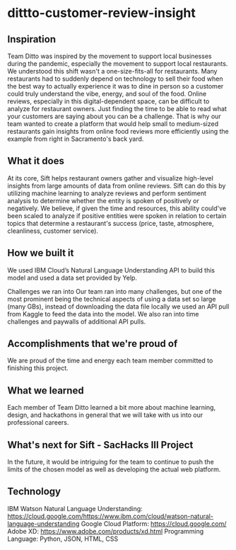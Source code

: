# dittto-customer-review-insight

## Inspiration
Team Ditto was inspired by the movement to support local businesses during the pandemic, especially the movement to support local restaurants. We understood this shift wasn't a one-size-fits-all for restaurants. Many restaurants had to suddenly depend on technology to sell their food when the best way to actually experience it was to dine in person so a customer could truly understand the vibe, energy, and soul of the food. Online reviews, especially in this digital-dependent space, can be difficult to analyze for restaurant owners. Just finding the time to be able to read what your customers are saying about you can be a challenge. That is why our team wanted to create a platform that would help small to medium-sized restaurants gain insights from online food reviews more efficiently using the example from right in Sacramento's back yard.

## What it does
At its core, Sift helps restaurant owners gather and visualize high-level insights from large amounts of data from online reviews. Sift can do this by utilizing machine learning to analyze reviews and perform sentiment analysis to determine whether the entity is spoken of positively or negatively. We believe, if given the time and resources, this ability could've been scaled to analyze if positive entities were spoken in relation to certain topics that determine a restaurant's success (price, taste, atmosphere, cleanliness, customer service).

## How we built it
We used IBM Cloud’s Natural Language Understanding API to build this model and used a data set provided by Yelp.

Challenges we ran into
Our team ran into many challenges, but one of the most prominent being the technical aspects of using a data set so large (many GBs), instead of downloading the data file locally we used an API pull from Kaggle to feed the data into the model. We also ran into time challenges and paywalls of additional API pulls.

## Accomplishments that we're proud of
We are proud of the time and energy each team member committed to finishing this project.

## What we learned
Each member of Team Ditto learned a bit more about machine learning, design, and hackathons in general that we will take with us into our professional careers.

## What's next for Sift - SacHacks III Project
In the future, it would be intriguing for the team to continue to push the limits of the chosen model as well as developing the actual web platform.

## Technology
IBM Watson Natural Language Understanding: https://cloud.google.com/https://www.ibm.com/cloud/watson-natural-language-understanding
Google Cloud Platform: https://cloud.google.com/
Adobe XD: https://www.adobe.com/products/xd.html
Programming Language: Python, JSON, HTML, CSS
